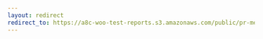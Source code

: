 ```yaml
---
layout: redirect
redirect_to: https://a8c-woo-test-reports.s3.amazonaws.com/public/pr-merge/38109/api/index.html
---
```

